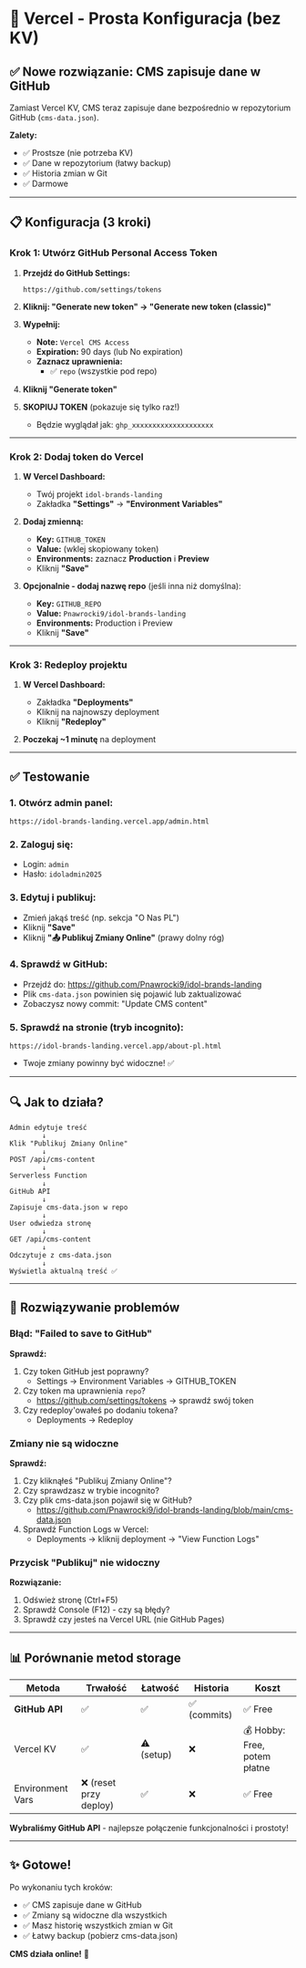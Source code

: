 # 🚀 Vercel - Prosta Konfiguracja (bez KV)

## ✅ Nowe rozwiązanie: CMS zapisuje dane w GitHub

Zamiast Vercel KV, CMS teraz zapisuje dane bezpośrednio w repozytorium GitHub (`cms-data.json`).

**Zalety:**
- ✅ Prostsze (nie potrzeba KV)
- ✅ Dane w repozytorium (łatwy backup)
- ✅ Historia zmian w Git
- ✅ Darmowe

---

## 📋 Konfiguracja (3 kroki)

### Krok 1: Utwórz GitHub Personal Access Token

1. **Przejdź do GitHub Settings:**
   ```
   https://github.com/settings/tokens
   ```

2. **Kliknij: "Generate new token" → "Generate new token (classic)"**

3. **Wypełnij:**
   - **Note:** `Vercel CMS Access`
   - **Expiration:** 90 days (lub No expiration)
   - **Zaznacz uprawnienia:**
     - ✅ `repo` (wszystkie pod repo)

4. **Kliknij "Generate token"**

5. **SKOPIUJ TOKEN** (pokazuje się tylko raz!)
   - Będzie wyglądał jak: `ghp_xxxxxxxxxxxxxxxxxxxx`

---

### Krok 2: Dodaj token do Vercel

1. **W Vercel Dashboard:**
   - Twój projekt `idol-brands-landing`
   - Zakładka **"Settings"** → **"Environment Variables"**

2. **Dodaj zmienną:**
   - **Key:** `GITHUB_TOKEN`
   - **Value:** (wklej skopiowany token)
   - **Environments:** zaznacz **Production** i **Preview**
   - Kliknij **"Save"**

3. **Opcjonalnie - dodaj nazwę repo** (jeśli inna niż domyślna):
   - **Key:** `GITHUB_REPO`
   - **Value:** `Pnawrocki9/idol-brands-landing`
   - **Environments:** Production i Preview
   - Kliknij **"Save"**

---

### Krok 3: Redeploy projektu

1. **W Vercel Dashboard:**
   - Zakładka **"Deployments"**
   - Kliknij na najnowszy deployment
   - Kliknij **"Redeploy"**

2. **Poczekaj ~1 minutę** na deployment

---

## ✅ Testowanie

### 1. Otwórz admin panel:
```
https://idol-brands-landing.vercel.app/admin.html
```

### 2. Zaloguj się:
- Login: `admin`
- Hasło: `idoladmin2025`

### 3. Edytuj i publikuj:
- Zmień jakąś treść (np. sekcja "O Nas PL")
- Kliknij **"Save"**
- Kliknij **"📤 Publikuj Zmiany Online"** (prawy dolny róg)

### 4. Sprawdź w GitHub:
- Przejdź do: https://github.com/Pnawrocki9/idol-brands-landing
- Plik `cms-data.json` powinien się pojawić lub zaktualizować
- Zobaczysz nowy commit: "Update CMS content"

### 5. Sprawdź na stronie (tryb incognito):
```
https://idol-brands-landing.vercel.app/about-pl.html
```
- Twoje zmiany powinny być widoczne! ✅

---

## 🔍 Jak to działa?

```
Admin edytuje treść
        ↓
Klik "Publikuj Zmiany Online"
        ↓
POST /api/cms-content
        ↓
Serverless Function
        ↓
GitHub API
        ↓
Zapisuje cms-data.json w repo
        ↓
User odwiedza stronę
        ↓
GET /api/cms-content
        ↓
Odczytuje z cms-data.json
        ↓
Wyświetla aktualną treść ✅
```

---

## 🐛 Rozwiązywanie problemów

### Błąd: "Failed to save to GitHub"

**Sprawdź:**
1. Czy token GitHub jest poprawny?
   - Settings → Environment Variables → GITHUB_TOKEN
2. Czy token ma uprawnienia `repo`?
   - https://github.com/settings/tokens → sprawdź swój token
3. Czy redeploy'owałeś po dodaniu tokena?
   - Deployments → Redeploy

### Zmiany nie są widoczne

**Sprawdź:**
1. Czy kliknąłeś "Publikuj Zmiany Online"?
2. Czy sprawdzasz w trybie incognito?
3. Czy plik cms-data.json pojawił się w GitHub?
   - https://github.com/Pnawrocki9/idol-brands-landing/blob/main/cms-data.json
4. Sprawdź Function Logs w Vercel:
   - Deployments → kliknij deployment → "View Function Logs"

### Przycisk "Publikuj" nie widoczny

**Rozwiązanie:**
1. Odśwież stronę (Ctrl+F5)
2. Sprawdź Console (F12) - czy są błędy?
3. Sprawdź czy jesteś na Vercel URL (nie GitHub Pages)

---

## 📊 Porównanie metod storage

| Metoda | Trwałość | Łatwość | Historia | Koszt |
|--------|----------|---------|----------|-------|
| **GitHub API** | ✅ | ✅ | ✅ (commits) | ✅ Free |
| Vercel KV | ✅ | ⚠️ (setup) | ❌ | 💰 Hobby: Free, potem płatne |
| Environment Vars | ❌ (reset przy deploy) | ✅ | ❌ | ✅ Free |

**Wybraliśmy GitHub API** - najlepsze połączenie funkcjonalności i prostoty!

---

## ✨ Gotowe!

Po wykonaniu tych kroków:
- ✅ CMS zapisuje dane w GitHub
- ✅ Zmiany są widoczne dla wszystkich
- ✅ Masz historię wszystkich zmian w Git
- ✅ Łatwy backup (pobierz cms-data.json)

**CMS działa online!** 🎉
